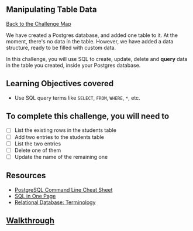 ## Manipulating Table Data

[Back to the Challenge Map](00_challenge_map.md)

We have created a Postgres database, and added one table to it. At the moment, there's no data in the table. However, we have added a data structure, ready to be filled with custom data.

In this challenge, you will use SQL to create, update, delete and **query** data in the table you created, inside your Postgres database.

## Learning Objectives covered

* Use SQL query terms like `SELECT`, `FROM`, `WHERE`, `*`, etc.

## To complete this challenge, you will need to

- [ ] List the existing rows in the students table
- [ ] Add two entries to the students table
- [ ] List the two entries
- [ ] Delete one of them
- [ ] Update the name of the remaining one

## Resources

* [PostgreSQL Command Line Cheat Sheet](http://blog.jasonmeridth.com/posts/postgresql-command-line-cheat-sheet/)
* [SQL in One Page](http://www.cheat-sheets.org/sites/sql.su/)
* [Relational Database: Terminology](https://en.wikipedia.org/wiki/Relational_database#Terminology)

## [Walkthrough](walkthroughs/05.md)
